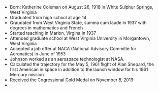 * Born: Katherine Coleman on August 26, 1918 in White Sulphur Springs, West Virginia
* Graduated from high school at age 14
* Graudated from West Virginia State, summa cum laude in 1937 with degrees in mathematics and French
* Started teaching in Marion, Virgina in 1937
* Attended graduate school at West Virginia University in Morgantown, West Virginia
* Accepted a job offer at NACA (National Advisory Committe for Aeronatics) in June of 1953
* Johnson worked as an aerospace technologist at NASA.
* Calculated the trajectory for the May 5, 1961 flight of Alan Shepard, the first American in space in addition to the launch window for his 1961 Mercury mission.
* Received the Cogressional Gold Medal on November 8, 2019
* 
